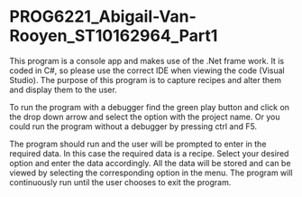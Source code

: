 # PROG6221_Abigail-Van-Rooyen_ST10162964_Part1

This program is a console app and makes use of the .Net frame work. It is coded in C#, so please use the correct IDE when viewing the code (Visual Studio).
The purpose of this program is to capture recipes and alter them and display them to the user.

To run the program with a debugger find the green play button and click on the drop down arrow and select the option with the project name.
Or you could run the program without a debugger by pressing ctrl and F5.

The program should run and the user will be prompted to enter in the required data.
In this case the required data is a recipe.
Select your desired option and enter the data accordingly. All the data will be stored and can be viewed by selecting the corresponding option in the menu.
The program will continuously run until the user chooses to exit the program.
